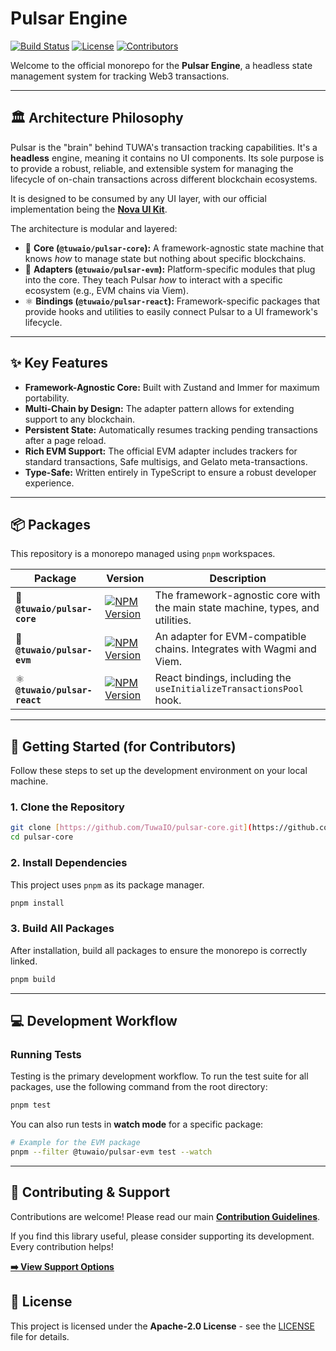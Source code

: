# Pulsar Engine

[![Build Status](https://img.shields.io/github/actions/workflow/status/TuwaIO/pulsar-core/release.yml?branch=main)](https://github.com/TuwaIO/pulsar-core/actions)
[![License](https://img.shields.io/npm/l/@tuwaio/pulsar-core.svg)](./LICENSE)
[![Contributors](https://img.shields.io/github/contributors/TuwaIO/pulsar-core)](https://github.com/TuwaIO/pulsar-core/graphs/contributors)

Welcome to the official monorepo for the **Pulsar Engine**, a headless state management system for tracking Web3 transactions.

---

## 🏛️ Architecture Philosophy

Pulsar is the "brain" behind TUWA's transaction tracking capabilities. It's a **headless** engine, meaning it contains no UI components. Its sole purpose is to provide a robust, reliable, and extensible system for managing the lifecycle of on-chain transactions across different blockchain ecosystems.

It is designed to be consumed by any UI layer, with our official implementation being the **[Nova UI Kit](https://github.com/TuwaIO/nova-uikit)**.

The architecture is modular and layered:

- 🧠 **Core (`@tuwaio/pulsar-core`):** A framework-agnostic state machine that knows _how_ to manage state but nothing about specific blockchains.
- 🔌 **Adapters (`@tuwaio/pulsar-evm`):** Platform-specific modules that plug into the core. They teach Pulsar _how_ to interact with a specific ecosystem (e.g., EVM chains via Viem).
- ⚛️ **Bindings (`@tuwaio/pulsar-react`):** Framework-specific packages that provide hooks and utilities to easily connect Pulsar to a UI framework's lifecycle.

---

## ✨ Key Features

- **Framework-Agnostic Core:** Built with Zustand and Immer for maximum portability.
- **Multi-Chain by Design:** The adapter pattern allows for extending support to any blockchain.
- **Persistent State:** Automatically resumes tracking pending transactions after a page reload.
- **Rich EVM Support:** The official EVM adapter includes trackers for standard transactions, Safe multisigs, and Gelato meta-transactions.
- **Type-Safe:** Written entirely in TypeScript to ensure a robust developer experience.

---

## 📦 Packages

This repository is a monorepo managed using `pnpm` workspaces.

| Package                       | Version                                                                                                                     | Description                                                                    |
| ----------------------------- | --------------------------------------------------------------------------------------------------------------------------- | ------------------------------------------------------------------------------ |
| 🧠 **`@tuwaio/pulsar-core`**  | [![NPM Version](https://img.shields.io/npm/v/@tuwaio/pulsar-core.svg)](https://www.npmjs.com/package/@tuwaio/pulsar-core)   | The framework-agnostic core with the main state machine, types, and utilities. |
| 🔌 **`@tuwaio/pulsar-evm`**   | [![NPM Version](https://img.shields.io/npm/v/@tuwaio/pulsar-evm.svg)](https://www.npmjs.com/package/@tuwaio/pulsar-evm)     | An adapter for EVM-compatible chains. Integrates with Wagmi and Viem.          |
| ⚛️ **`@tuwaio/pulsar-react`** | [![NPM Version](https://img.shields.io/npm/v/@tuwaio/pulsar-react.svg)](https://www.npmjs.com/package/@tuwaio/pulsar-react) | React bindings, including the `useInitializeTransactionsPool` hook.            |

---

## 🚀 Getting Started (for Contributors)

Follow these steps to set up the development environment on your local machine.

### 1. Clone the Repository

```bash
git clone [https://github.com/TuwaIO/pulsar-core.git](https://github.com/TuwaIO/pulsar-core.git)
cd pulsar-core
```

### 2\. Install Dependencies

This project uses `pnpm` as its package manager.

```bash
pnpm install
```

### 3\. Build All Packages

After installation, build all packages to ensure the monorepo is correctly linked.

```bash
pnpm build
```

---

## 💻 Development Workflow

### Running Tests

Testing is the primary development workflow. To run the test suite for all packages, use the following command from the root directory:

```bash
pnpm test
```

You can also run tests in **watch mode** for a specific package:

```bash
# Example for the EVM package
pnpm --filter @tuwaio/pulsar-evm test --watch
```

---

## 🤝 Contributing & Support

Contributions are welcome! Please read our main **[Contribution Guidelines](https://github.com/TuwaIO/workflows/blob/main/CONTRIBUTING.md)**.

If you find this library useful, please consider supporting its development. Every contribution helps!

[**➡️ View Support Options**](https://github.com/TuwaIO/workflows/blob/main/Donation.md)

## 📄 License

This project is licensed under the **Apache-2.0 License** - see the [LICENSE](./LICENSE) file for details.
